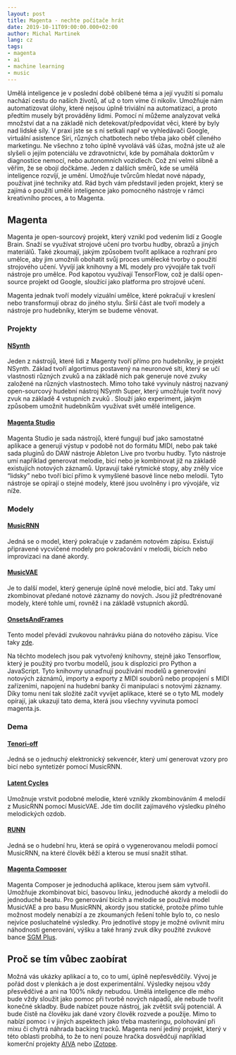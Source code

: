 ```yaml
---
layout: post
title: Magenta - nechte počítače hrát
date: 2019-10-11T09:00:00.000+02:00
author: Michal Martinek
lang: cz
tags:
- magenta
- ai
- machine learning
- music
---
```


Umělá inteligence je v poslední době oblíbené téma a její využití si pomalu nachází cestu do našich životů, ať už o tom víme či nikoliv. Umožňuje nám automatizovat úlohy, které nejsou úplně triviální na automatizaci, a proto předtím musely být prováděny lidmi. Pomocí ní můžeme analyzovat velká množství dat a na základě nich detekovat/předpovídat věci, které by byly nad lidské síly. V praxi jste se s ní setkali např ve vyhledávači Google, virtuální asistence Siri, různých chatbotech nebo třeba jako oběť cíleného marketingu. Ne všechno z toho úplně vyvolává váš úžas, možná jste už ale slyšeli o jejím potenciálu ve zdravotnictví, kde by pomáhala doktorům v diagnostice nemocí, nebo autonomních vozidlech. Což zní velmi slibně a věřím, že se obojí dočkáme. Jeden z dalších směrů, kde se umělá inteligence rozvíjí, je umění. Umožňuje tvůrcům hledat nové nápady, používat jiné techniky atd.  Rád bych vám představil jeden projekt, který se zajímá o použití umělé inteligence jako pomocného nástroje v rámci kreativního proces, a to Magenta.

## Magenta
Magenta je open-sourcový projekt, který vznikl pod vedením lidí z Google Brain. Snaží se využívat strojové učení pro tvorbu hudby, obrazů a jiných materiálů. Také zkoumají, jakým způsobem tvořit aplikace a rozhraní pro umělce, aby jim umožnili obohatit svůj proces umělecké tvorby o použití strojového učení. Vyvíjí jak knihovny a ML modely pro vývojáře tak tvoří nástroje pro umělce. Pod kapotou využívají TensorFlow, což je další open-source projekt od Google, sloužící jako platforma pro strojové učení. 

Magenta jednak tvoří modely vizuální umělce, které pokračují v kreslení nebo transformují obraz do jiného stylu. Širší část ale tvoří modely a nástroje pro hudebníky, kterým se budeme věnovat.

### Projekty

#### [NSynth](https://nsynthsuper.withgoogle.com/)
Jeden z nástrojů, které lidi z Magenty tvoří přímo pro hudebníky, je projekt NSynth. Základ tvoří algortimus postavený na neuronové síti, který se učí vlastnosti různých zvuků a na základě nich pak generuje nové zvuky založené na různých vlastnostech. Mimo toho také vyvinuly nástroj nazvaný open-sourcový hudební nástroj NSynth Super, který umožňuje tvořit nový zvuk na základě 4 vstupních zvuků . Slouží jako experiment, jakým způsobem umožnit hudebníkům využívat svět umělé inteligence.

#### [Magenta Studio](https://magenta.tensorflow.org/studio)
Magenta Studio je sada nástrojů, které fungují buď jako samostatné aplikace a generují výstup v podobě not do formátu MIDI, nebo pak také sada pluginů do DAW nástroje Ableton Live pro tvorbu hudby. Tyto nástroje umí například generovat melodie, bicí nebo je kombinovat již na základě existujích notových záznamů. Upravují také rytmické stopy, aby zněly více “lidsky” nebo tvoří bicí přímo k vymyšlené basové lince nebo melodii. Tyto nástroje se opírají o stejné modely, které jsou uvolněny i pro vývojáře, viz níže.

### Modely

#### [MusicRNN](https://tensorflow.github.io/magenta-js/music/classes/_music_rnn_model_.musicrnn.html)
Jedná se o model, který pokračuje v zadaném notovém zápisu. Existují připravené vycvičené modely pro pokračování v melodii, bících nebo improvizaci na dané akordy.


#### [MusicVAE](https://tensorflow.github.io/magenta-js/music/classes/_music_vae_model_.musicvae.html)
Je to další model, který generuje úplně nové melodie, bicí atd. Taky umí zkombinovat předané notové záznamy do nových. Jsou již předtrénované modely, které tohle umí, rovněž i na základě vstupních akordů.

#### [OnsetsAndFrames](https://tensorflow.github.io/magenta-js/music/classes/_transcription_model_.onsetsandframes.html)
Tento model převádí zvukovou nahrávku piána do notového zápisu. Více taky [zde](https://magenta.tensorflow.org/onsets-frames).


Na těchto modelech jsou pak vytvořený knihovny, stejně jako Tensorflow, který je použitý pro tvorbu modelů, jsou k displozici pro Python a JavaScript. Tyto knihovny usnaďnují používání modelů a generování notových záznámů, importy a exporty z MIDI souborů nebo propojení s MIDI zařízeními, napojení na hudební banky či manipulaci s notovými záznamy. Díky tomu není tak složité začít vyvíjet aplikace, které se o tyto ML modely opírají, jak ukazují tato dema, která jsou všechny vyvinuta pomocí magenta.js.

### Dema

#### [Tenori-off](https://tenori-off.glitch.me/)
Jedná se o jednuchý elektronický sekvencér, který umí generovat vzory pro bicí nebo syntetizér pomocí MusicRNN.

#### [Latent Cycles](https://codepen.io/teropa/full/rdoPbG/)
Umožnuje vrstvit podobné melodie, které vznikly zkombinováním 4 melodií z MusicRNN  pomocí MusicVAE. Jde tím docílit zajímavého výsledku plného melodických ozdob.

#### [RUNN](http://vibertthio.com/runn/)  
Jedná se o hudební hru, která se opírá o vygenerovanou melodii pomocí MusicRNN, na které člověk běží a kterou se musí snažit stíhat.

#### [Magenta Composer](https://magenta-composer.mmlab.cz/)
Magenta Composer je jednoduchá aplikace, kterou jsem sám vytvořil. Umožňuje zkombinovat bicí, basovou linku, jednoduché akordy a melodii do jednoduché beatu. Pro generování bicích a melodie se používá model MusicVAE a pro basu MusicRNN, akordy jsou statické, protože přímo tuhle možnost modely nenabízí a ze zkoumaných řešení tohle bylo to, co neslo nejvíce posluchatelné výsledky. Pro jednotlivé stopy je možné ovlivnit míru náhodnosti generování, výšku a také hraný zvuk díky použíté zvukové bance [SGM Plus](https://storage.googleapis.com/magentadata/js/soundfonts/sgm_plus).


## Proč se tím vůbec zaobírat
Možná vás ukázky aplikací a to, co to umí, úplně nepřesvědčily. Vývoj je pořád dost v plenkách a je dost experimentální. Výsledky nejsou vždy přesvědčivé a ani na 100% nikdy nebudou. Umělá inteligence dle mého bude vždy sloužit jako pomoc při tvorbě nových nápadů, ale nebude tvořit konečné skladby. Bude nabízet pouze nástroj, jak zvětšit svůj potenciál. A bude čistě na člověku jak dané vzory člověk rozvede a použije. Mimo to nabízí pomoc i v jiných aspektech jako třeba masteringu, polohování při mixu či chytrá náhrada backing tracků. Magenta není jediný projekt, který v této oblasti probíhá, to že to není pouze hračka dosvědčují například komerční projekty [AIVA](https://www.aiva.ai/) nebo [iZotope](https://www.izotope.com/). 





